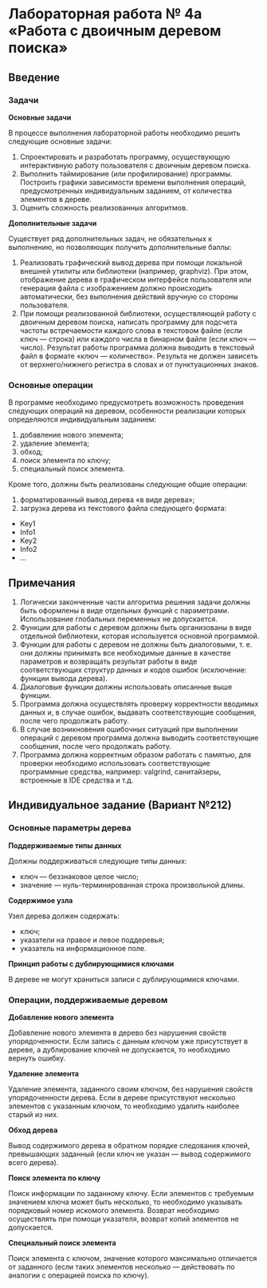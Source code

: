 # Лабораторная работа № 4а «Работа с двоичным деревом поиска»

## Введение

### Задачи

**Основные задачи**

В процессе выполнения лабораторной работы необходимо решить следующие основные задачи:

1. Спроектировать и разработать программу, осуществующую интерактивную работу пользователя с двоичным деревом поиска.
2. Выполнить таймирование (или профилирование) программы. Построить графики зависимости времени выполнения операций, предусмотренных индивидуальным заданием, от количества элементов в дереве.
3. Оценить сложность реализованных алгоритмов.

**Дополнительные задачи**

Существует ряд дополнительных задач, не обязательных к выполнению, но позволяющих получить дополнительные баллы:

1. Реализовать графический вывод дерева при помощи локальной внешней утилиты или библиотеки (например, graphviz). При этом, отображение дерева в графическом интерфейсе пользователя или генерация файла с изображением должно происходить автоматически, без выполнения действий вручную со стороны пользователя.
2. При помощи реализованной библиотеки, осуществляющей работу с двоичным деревом поиска, написать программу для подсчета частоты встречаемости каждого слова в текстовом файле (если ключ — строка) или каждого числа в бинарном файле (если ключ — число). Результат работы программа должна выводить в текстовый файл в формате «ключ — количество». Результа не должен зависеть от верхнего/нижнего регистра в словах и от пунктуационных знаков.

### Основные операции

В программе необходимо предусмотреть возможность проведения следующих операций на деревом, особенности реализации которых определяются индивидуальным заданием:

1. добавление нового элемента;
2. удаление элемента;
3. обход;
4. поиск элемента по ключу;
5. специальный поиск элемента.

Кроме того, должны быть реализованы следующие общие операции:

1. форматированный вывод дерева «в виде дерева»;
2. загрузка дерева из текстового файла следующего формата:
  - Key1
  - Info1
  - Key2
  - Info2
  - ...

## Примечания

1. Логически законченные части алгоритма решения задачи должны быть оформлены в виде отдельных функций с параметрами. Использование глобальных переменных не допускается.
2. Функции для работы с деревом должны быть организованы в виде отдельной библиотеки, которая используется основной программой.
3. Функции для работы с деревом не должны быть диалоговыми, т. е. они должны принимать все необходимые данные в качестве параметров и возвращать результат работы в виде соответствующих структур данных и кодов ошибок (исключение: функции вывода дерева).
4. Диалоговые функции должны использовать описанные выше функции.
5. Программа должна осуществлять проверку корректности вводимых данных и, в случае ошибок, выдавать соответствующие сообщения, после чего продолжать работу.
6. В случае возникновения ошибочных ситуаций при выполнении операций с деревом программа должна выводить соответствующие сообщения, после чего продолжать работу.
7. Программа должна корректным образом работать с памятью, для проверки необходимо использовать соответствующие программные средства, например: valgrind, санитайзеры, встроенные в IDE средства и т.д.

## Индивидуальное задание (Вариант №212)

### Основные параметры дерева

**Поддерживаемые типы данных**

Должны поддерживаться следующие типы данных:

- ключ — беззнаковое целое число;
- значение — нуль-терминированная строка произвольной длины.

**Содержимое узла**

Узел дерева должен содержать:

- ключ;
- указатели на правое и левое поддеревья;
- указатель на информационное поле.

**Принцип работы с дублирующимися ключами**

В дереве не могут храниться записи с дублирующимися ключами.

### Операции, поддерживаемые деревом

**Добавление нового элемента**

Добавление нового элемента в дерево без нарушения свойств упорядоченности. Если запись с данным ключом уже присутствует в дереве, а дублирование ключей не допускается, то необходимо вернуть ошибку.

**Удаление элемента**

Удаление элемента, заданного своим ключом, без нарушения свойств упорядоченности дерева. Если в дереве присутствуют несколько элементов с указанным ключом, то необходимо удалить наиболее старый из них.

**Обход дерева**

Вывод содержимого дерева в обратном порядке следования ключей, превышающих заданный (если ключ не указан — вывод содержимого всего дерева).

**Поиск элемента по ключу**

Поиск информации по заданному ключу. Если элементов с требуемым значением ключа может быть несколько, то необходимо указывать порядковый номер искомого элемента. Возврат необходимо осуществлять при помощи указателя, возврат копий элементов не допускается.

**Специальный поиск элемента**

Поиск элемента с ключом, значение которого максимально отличается от заданного (если таких элементов несколько — действовать по аналогии с операцией поиска по ключу).
